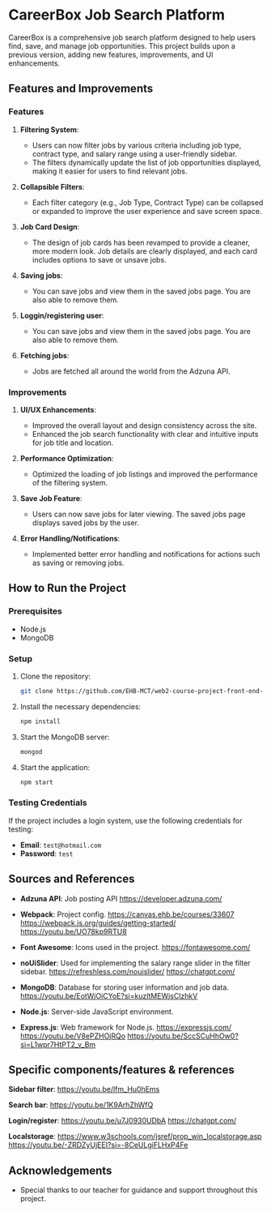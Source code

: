 # CareerBox Job Search Platform

CareerBox is a comprehensive job search platform designed to help users find, save, and manage job opportunities. This project builds upon a previous version, adding new features, improvements, and UI enhancements.

## Features and Improvements

### Features
1. **Filtering System**: 
   - Users can now filter jobs by various criteria including job type, contract type, and salary range using a user-friendly sidebar.
   - The filters dynamically update the list of job opportunities displayed, making it easier for users to find relevant jobs.

2. **Collapsible Filters**:
   - Each filter category (e.g., Job Type, Contract Type) can be collapsed or expanded to improve the user experience and save screen space.

3. **Job Card Design**:
   - The design of job cards has been revamped to provide a cleaner, more modern look. Job details are clearly displayed, and each card includes options to save or unsave jobs.

4. **Saving jobs**:
   - You can save jobs and view them in the saved jobs page. You are also able to remove them.
     
5. **Loggin/registering user**:
   - You can save jobs and view them in the saved jobs page. You are also able to remove them.
     
6. **Fetching jobs**:
   - Jobs are fetched all around the world from the Adzuna API.
   
### Improvements
1. **UI/UX Enhancements**:
   - Improved the overall layout and design consistency across the site.
   - Enhanced the job search functionality with clear and intuitive inputs for job title and location.

2. **Performance Optimization**:
   - Optimized the loading of job listings and improved the performance of the filtering system.

3. **Save Job Feature**:
   - Users can now save jobs for later viewing. The saved jobs page displays saved jobs by the user.

4. **Error Handling/Notifications**:
   - Implemented better error handling and notifications for actions such as saving or removing jobs.

## How to Run the Project

### Prerequisites
- Node.js
- MongoDB

### Setup
1. Clone the repository:
    ```bash
    git clone https://github.com/EHB-MCT/web2-course-project-front-end-Zani10.git
    ```

2. Install the necessary dependencies:
    ```bash
    npm install
    ```

3. Start the MongoDB server:
    ```bash
    mongod
    ```

4. Start the application:
    ```bash
    npm start
    ```

### Testing Credentials
If the project includes a login system, use the following credentials for testing:
- **Email**: `test@hotmail.com`
- **Password**: `test`

## Sources and References
- **Adzuna API**: Job posting API
  https://developer.adzuna.com/
  
- **Webpack**: Project config.
  https://canvas.ehb.be/courses/33607
  https://webpack.js.org/guides/getting-started/
  https://youtu.be/UO78kp9RTU8
  
- **Font Awesome**: Icons used in the project.
  https://fontawesome.com/
  
- **noUiSlider**: Used for implementing the salary range slider in the filter sidebar.
  https://refreshless.com/nouislider/
  https://chatgpt.com/
  
- **MongoDB**: Database for storing user information and job data.
  https://youtu.be/EotWjOiCYoE?si=kuzltMEWjsClzhkV
  
- **Node.js**: Server-side JavaScript environment.
  
- **Express.js**: Web framework for Node.js.
  https://expressjs.com/
  https://youtu.be/V8ePZHOjRQo
  https://youtu.be/SccSCuHhOw0?si=L1wpr7HtPT2_v_Bm

## Specific components/features & references
**Sidebar filter**: 
https://youtu.be/lfm_Hu0hEms

**Search bar**:
https://youtu.be/1K9ArhZhWfQ

**Login/register**:
https://youtu.be/u7J0930UDbA
https://chatgpt.com/

**Localstorage**:
https://www.w3schools.com/jsref/prop_win_localstorage.asp
https://youtu.be/-ZRDZyUjEEI?si=-8CeULgiFLHxP4Fe


## Acknowledgements
- Special thanks to our teacher for guidance and support throughout this project.


